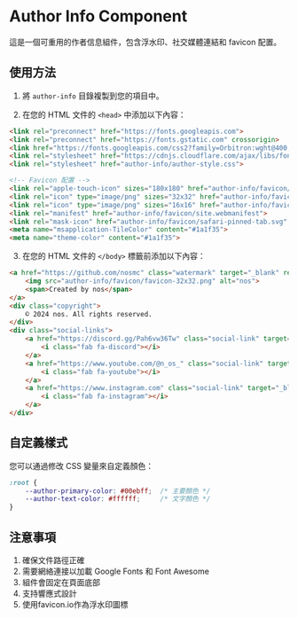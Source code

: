 # Author Info Component

這是一個可重用的作者信息組件，包含浮水印、社交媒體連結和 favicon 配置。

## 使用方法

1. 將 `author-info` 目錄複製到您的項目中。

2. 在您的 HTML 文件的 `<head>` 中添加以下內容：
```html
<link rel="preconnect" href="https://fonts.googleapis.com">
<link rel="preconnect" href="https://fonts.gstatic.com" crossorigin>
<link href="https://fonts.googleapis.com/css2?family=Orbitron:wght@400;500;700;900&display=swap" rel="stylesheet">
<link rel="stylesheet" href="https://cdnjs.cloudflare.com/ajax/libs/font-awesome/6.0.0/css/all.min.css">
<link rel="stylesheet" href="author-info/author-style.css">

<!-- Favicon 配置 -->
<link rel="apple-touch-icon" sizes="180x180" href="author-info/favicon/apple-touch-icon.png">
<link rel="icon" type="image/png" sizes="32x32" href="author-info/favicon/favicon-32x32.png">
<link rel="icon" type="image/png" sizes="16x16" href="author-info/favicon/favicon-16x16.png">
<link rel="manifest" href="author-info/favicon/site.webmanifest">
<link rel="mask-icon" href="author-info/favicon/safari-pinned-tab.svg" color="#00ebff">
<meta name="msapplication-TileColor" content="#1a1f35">
<meta name="theme-color" content="#1a1f35">
```

3. 在您的 HTML 文件的 `</body>` 標籤前添加以下內容：
```html
<a href="https://github.com/nosmc" class="watermark" target="_blank" rel="noopener noreferrer">
    <img src="author-info/favicon/favicon-32x32.png" alt="nos">
    <span>Created by nos</span>
</a>
<div class="copyright">
    © 2024 nos. All rights reserved.
</div>
<div class="social-links">
    <a href="https://discord.gg/Pah6vw36Tw" class="social-link" target="_blank" rel="noopener noreferrer" title="Discord">
        <i class="fab fa-discord"></i>
    </a>
    <a href="https://www.youtube.com/@n_os_" class="social-link" target="_blank" rel="noopener noreferrer" title="YouTube">
        <i class="fab fa-youtube"></i>
    </a>
    <a href="https://www.instagram.com" class="social-link" target="_blank" rel="noopener noreferrer" title="Instagram">
        <i class="fab fa-instagram"></i>
    </a>
</div>
```

## 自定義樣式

您可以通過修改 CSS 變量來自定義顏色：

```css
:root {
    --author-primary-color: #00ebff;  /* 主要顏色 */
    --author-text-color: #ffffff;     /* 文字顏色 */
}
```

## 注意事項

1. 確保文件路徑正確
2. 需要網絡連接以加載 Google Fonts 和 Font Awesome
3. 組件會固定在頁面底部
4. 支持響應式設計 
5. 使用favicon.io作為浮水印圖標